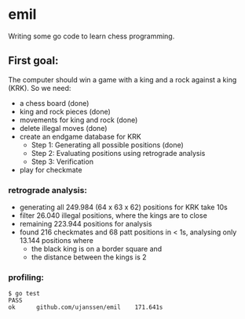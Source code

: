 # emil

Writing some go code to learn chess programming.

## First goal:

The computer should win a game with a king and a rock against a king (KRK).
So we need:
- a chess board (done)
- king and rock pieces (done)
- movements for king and rock (done)
- delete illegal moves (done)
- create an endgame database for KRK
	- Step 1: Generating all possible positions (done)
	- Step 2: Evaluating positions using retrograde analysis
	- Step 3: Verification
- play for checkmate


### retrograde analysis:
- generating all 249.984 (64 x 63 x 62) positions for KRK take 10s
- filter 26.040 illegal positions, where the kings are to close
- remaining 223.944 positions for analysis 
- found 216 checkmates and 68 patt positions in < 1s, analysing only 13.144 positions where
	- the black king is on a border square and
	- the distance between the kings is 2


### profiling:

	$ go test
	PASS
	ok  	github.com/ujanssen/emil	171.641s